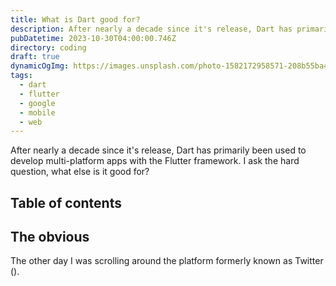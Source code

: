 ```yaml
---
title: What is Dart good for?
description: After nearly a decade since it's release, Dart has primarily been used to develop multi-platform apps with the Flutter framework. I ask the hard question, what else is it good for?
pubDatetime: 2023-10-30T04:00:00.746Z
directory: coding
draft: true
dynamicOgImg: https://images.unsplash.com/photo-1582172958571-208b55ba4bab
tags:
  - dart
  - flutter
  - google
  - mobile
  - web
---
```


After nearly a decade since it's release, Dart has primarily been used to develop multi-platform apps with the Flutter framework. I ask the hard question, what else is it good for?

## Table of contents

## The obvious

The other day I was scrolling around the platform formerly known as Twitter ().
